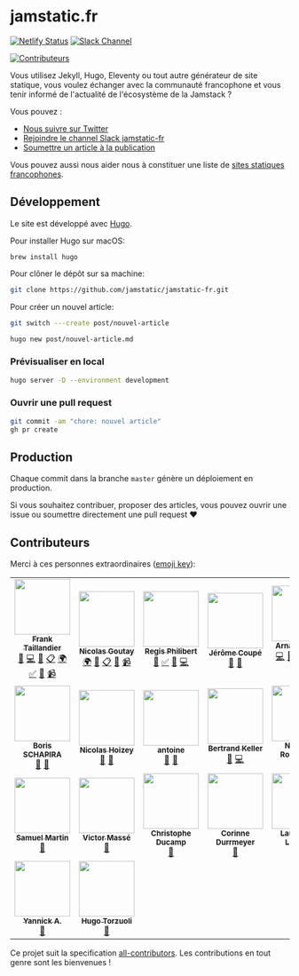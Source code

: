 # jamstatic.fr

[![Netlify Status](https://api.netlify.com/api/v1/badges/5f02cf72-0ba6-4fd3-a606-29262d8d8606/deploy-status)](https://app.netlify.com/sites/jamstatic/deploys)
[![Slack Channel](https://jamstatic.herokuapp.com/badge.svg)](https://jamstatic.herokuapp.com)
<!-- ALL-CONTRIBUTORS-BADGE:START - Do not remove or modify this section -->
[![Contributeurs](https://img.shields.io/badge/all_contributors-23-orange.svg?style=flat-square)](#contributeurs)
<!-- ALL-CONTRIBUTORS-BADGE:END --> 


Vous utilisez Jekyll, Hugo, Eleventy ou tout autre générateur de site statique, vous
voulez échanger avec la communauté francophone et vous tenir informé de
l'actualité de l'écosystème de la Jamstack ?

Vous pouvez :

* [Nous suivre sur Twitter](https://twitter.com/jamstatic_fr)
* [Rejoindre le channel Slack jamstatic-fr](https://jamstatic.herokuapp.com/)
* [Soumettre un article à la  publication](https://github.com/jamstatic/jamstatic-fr/projects/1)

Vous pouvez aussi nous aider nous à constituer une liste de [sites statiques francophones](https://github.com/jamstatic/jamstatic-fr/wiki/Sources-des-sites-francophones).

## Développement

Le site est développé avec [Hugo](https://gohugo.io).

Pour installer Hugo sur macOS:

```
brew install hugo
```

Pour clôner le dépôt sur sa machine:

```sh
git clone https://github.com/jamstatic/jamstatic-fr.git
```

Pour créer un nouvel article:

```sh
git switch ---create post/nouvel-article

hugo new post/nouvel-article.md
```

### Prévisualiser en local

```sh
hugo server -D --environment development
```

### Ouvrir une pull request
```sh
git commit -am "chore: nouvel article"
gh pr create
```

## Production


Chaque commit dans la branche `master` génère un déploiement en production.

Si vous souhaitez contribuer, proposer des articles, vous pouvez ouvrir une
issue ou soumettre directement une pull request :heart:

## Contributeurs

Merci à ces personnes extraordinaires ([emoji key](https://github.com/kentcdodds/all-contributors#emoji-key)):

<!-- ALL-CONTRIBUTORS-LIST:START - Do not remove or modify this section -->
<!-- prettier-ignore-start -->
<!-- markdownlint-disable -->
<table>
  <tr>
    <td align="center"><a href="https://frank.taillandier.me"><img src="https://avatars3.githubusercontent.com/u/103008?v=4" width="100px;" alt=""/><br /><sub><b>Frank Taillandier</b></sub></a><br /><a href="#blog-DirtyF" title="Blogposts">📝</a> <a href="https://github.com/jamstatic/jamstatic-fr/commits?author=DirtyF" title="Code">💻</a> <a href="#design-DirtyF" title="Design">🎨</a> <a href="#eventOrganizing-DirtyF" title="Event Organizing">📋</a> <a href="#translation-DirtyF" title="Translation">🌍</a> <a href="#tutorial-DirtyF" title="Tutorials">✅</a> <a href="#talk-DirtyF" title="Talks">📢</a> <a href="#video-DirtyF" title="Videos">📹</a></td>
    <td align="center"><a href="https://phacks.dev/"><img src="https://avatars1.githubusercontent.com/u/2587348?v=4" width="100px;" alt=""/><br /><sub><b>Nicolas Goutay</b></sub></a><br /><a href="#translation-phacks" title="Translation">🌍</a> <a href="#blog-phacks" title="Blogposts">📝</a> <a href="#eventOrganizing-phacks" title="Event Organizing">📋</a> <a href="#talk-phacks" title="Talks">📢</a> <a href="#video-phacks" title="Videos">📹</a></td>
    <td align="center"><a href="https://regisphilibert.com"><img src="https://avatars2.githubusercontent.com/u/1480503?v=4" width="100px;" alt=""/><br /><sub><b>Regis Philibert</b></sub></a><br /><a href="#blog-regisphilibert" title="Blogposts">📝</a> <a href="#tutorial-regisphilibert" title="Tutorials">✅</a> <a href="https://github.com/jamstatic/jamstatic-fr/pulls?q=is%3Apr+reviewed-by%3Aregisphilibert" title="Reviewed Pull Requests">👀</a> <a href="https://github.com/jamstatic/jamstatic-fr/commits?author=regisphilibert" title="Code">💻</a></td>
    <td align="center"><a href="https://www.webstoemp.com"><img src="https://avatars1.githubusercontent.com/u/657571?v=4" width="100px;" alt=""/><br /><sub><b>Jérôme Coupé</b></sub></a><br /><a href="#blog-jeromecoupe" title="Blogposts">📝</a> <a href="https://github.com/jamstatic/jamstatic-fr/pulls?q=is%3Apr+reviewed-by%3Ajeromecoupe" title="Reviewed Pull Requests">👀</a></td>
    <td align="center"><a href="http://narno.org"><img src="https://avatars0.githubusercontent.com/u/80580?v=4" width="100px;" alt=""/><br /><sub><b>Arnaud Ligny</b></sub></a><br /><a href="https://github.com/jamstatic/jamstatic-fr/commits?author=Narno" title="Code">💻</a> <a href="#blog-Narno" title="Blogposts">📝</a> <a href="#translation-Narno" title="Translation">🌍</a> <a href="#talk-Narno" title="Talks">📢</a> <a href="#infra-Narno" title="Infrastructure (Hosting, Build-Tools, etc)">🚇</a> <a href="#maintenance-Narno" title="Maintenance">🚧</a></td>
    <td align="center"><a href="https://strapi.io"><img src="https://avatars0.githubusercontent.com/u/5550462?v=4" width="100px;" alt=""/><br /><sub><b>Pierre Burgy</b></sub></a><br /><a href="#blog-pierreburgy" title="Blogposts">📝</a></td>
    <td align="center"><a href="http://gastaud.io"><img src="https://avatars3.githubusercontent.com/u/1499325?v=4" width="100px;" alt=""/><br /><sub><b>jygastaud</b></sub></a><br /><a href="https://github.com/jamstatic/jamstatic-fr/commits?author=jygastaud" title="Code">💻</a> <a href="https://github.com/jamstatic/jamstatic-fr/pulls?q=is%3Apr+reviewed-by%3Ajygastaud" title="Reviewed Pull Requests">👀</a></td>
  </tr>
  <tr>
    <td align="center"><a href="https://borisschapira.com"><img src="https://avatars0.githubusercontent.com/u/284742?v=4" width="100px;" alt=""/><br /><sub><b>Boris SCHAPIRA</b></sub></a><br /><a href="https://github.com/jamstatic/jamstatic-fr/pulls?q=is%3Apr+reviewed-by%3Aborisschapira" title="Reviewed Pull Requests">👀</a> <a href="#blog-borisschapira" title="Blogposts">📝</a></td>
    <td align="center"><a href="https://nicolas-hoizey.com/"><img src="https://avatars2.githubusercontent.com/u/78213?v=4" width="100px;" alt=""/><br /><sub><b>Nicolas Hoizey</b></sub></a><br /><a href="https://github.com/jamstatic/jamstatic-fr/pulls?q=is%3Apr+reviewed-by%3Anhoizey" title="Reviewed Pull Requests">👀</a> <a href="#blog-nhoizey" title="Blogposts">📝</a></td>
    <td align="center"><a href="https://www.quaternum.net"><img src="https://avatars2.githubusercontent.com/u/6869488?v=4" width="100px;" alt=""/><br /><sub><b>antoine</b></sub></a><br /><a href="#blog-antoinentl" title="Blogposts">📝</a> <a href="https://github.com/jamstatic/jamstatic-fr/pulls?q=is%3Apr+reviewed-by%3Aantoinentl" title="Reviewed Pull Requests">👀</a></td>
    <td align="center"><a href="http://bertrandkeller.info"><img src="https://avatars2.githubusercontent.com/u/1500301?v=4" width="100px;" alt=""/><br /><sub><b>Bertrand Keller</b></sub></a><br /><a href="#blog-bertrandkeller" title="Blogposts">📝</a> <a href="https://github.com/jamstatic/jamstatic-fr/commits?author=bertrandkeller" title="Code">💻</a></td>
    <td align="center"><a href="https://github.com/Natouille"><img src="https://avatars0.githubusercontent.com/u/2006947?v=4" width="100px;" alt=""/><br /><sub><b>Nathalie Rosenberg</b></sub></a><br /><a href="https://github.com/jamstatic/jamstatic-fr/pulls?q=is%3Apr+reviewed-by%3ANatouille" title="Reviewed Pull Requests">👀</a></td>
    <td align="center"><a href="https://tut-tuuut.github.io"><img src="https://avatars0.githubusercontent.com/u/1035145?v=4" width="100px;" alt=""/><br /><sub><b>Agnès Haasser</b></sub></a><br /><a href="https://github.com/jamstatic/jamstatic-fr/pulls?q=is%3Apr+reviewed-by%3Atut-tuuut" title="Reviewed Pull Requests">👀</a></td>
    <td align="center"><a href="https://github.com/P45QU10U"><img src="https://avatars2.githubusercontent.com/u/1941272?v=4" width="100px;" alt=""/><br /><sub><b>P45QU10U</b></sub></a><br /><a href="https://github.com/jamstatic/jamstatic-fr/pulls?q=is%3Apr+reviewed-by%3AP45QU10U" title="Reviewed Pull Requests">👀</a></td>
  </tr>
  <tr>
    <td align="center"><a href="http://blog.creaone.fr"><img src="https://avatars3.githubusercontent.com/u/34697?v=4" width="100px;" alt=""/><br /><sub><b>Samuel Martin</b></sub></a><br /><a href="https://github.com/jamstatic/jamstatic-fr/pulls?q=is%3Apr+reviewed-by%3Amartinsam" title="Reviewed Pull Requests">👀</a></td>
    <td align="center"><a href="http://inwardmovement.fr"><img src="https://avatars0.githubusercontent.com/u/9438102?v=4" width="100px;" alt=""/><br /><sub><b>Victor Massé</b></sub></a><br /><a href="https://github.com/jamstatic/jamstatic-fr/pulls?q=is%3Apr+reviewed-by%3Ainwardmovement" title="Reviewed Pull Requests">👀</a></td>
    <td align="center"><a href="https://christopheducamp.com/"><img src="https://avatars1.githubusercontent.com/u/174418?v=4" width="100px;" alt=""/><br /><sub><b>Christophe Ducamp</b></sub></a><br /><a href="https://github.com/jamstatic/jamstatic-fr/pulls?q=is%3Apr+reviewed-by%3AChristopheDucamp" title="Reviewed Pull Requests">👀</a></td>
    <td align="center"><a href="https://github.com/inseo"><img src="https://avatars3.githubusercontent.com/u/2088264?v=4" width="100px;" alt=""/><br /><sub><b>Corinne Durrmeyer</b></sub></a><br /><a href="https://github.com/jamstatic/jamstatic-fr/pulls?q=is%3Apr+reviewed-by%3Ainseo" title="Reviewed Pull Requests">👀</a></td>
    <td align="center"><a href="http://laurent.la"><img src="https://avatars1.githubusercontent.com/u/6553086?v=4" width="100px;" alt=""/><br /><sub><b>Laurent de Lacerda</b></sub></a><br /><a href="https://github.com/jamstatic/jamstatic-fr/pulls?q=is%3Apr+reviewed-by%3Alaurent-d" title="Reviewed Pull Requests">👀</a></td>
    <td align="center"><a href="https://polkatulk.com/en"><img src="https://avatars3.githubusercontent.com/u/164912?v=4" width="100px;" alt=""/><br /><sub><b>Uxlco</b></sub></a><br /><a href="https://github.com/jamstatic/jamstatic-fr/pulls?q=is%3Apr+reviewed-by%3Ajonathanulco" title="Reviewed Pull Requests">👀</a></td>
    <td align="center"><a href="https://github.com/yvesdo"><img src="https://avatars2.githubusercontent.com/u/5601690?v=4" width="100px;" alt=""/><br /><sub><b>yvesdo</b></sub></a><br /><a href="https://github.com/jamstatic/jamstatic-fr/pulls?q=is%3Apr+reviewed-by%3Ayvesdo" title="Reviewed Pull Requests">👀</a></td>
  </tr>
  <tr>
    <td align="center"><a href="https://gitlab.com/yannicka"><img src="https://avatars0.githubusercontent.com/u/22885898?v=4" width="100px;" alt=""/><br /><sub><b>Yannick A.</b></sub></a><br /><a href="https://github.com/jamstatic/jamstatic-fr/pulls?q=is%3Apr+reviewed-by%3Ayannicka" title="Reviewed Pull Requests">👀</a></td>
    <td align="center"><a href="https://zooly.surge.sh/"><img src="https://avatars1.githubusercontent.com/u/7328625?v=4" width="100px;" alt=""/><br /><sub><b>Hugo Torzuoli</b></sub></a><br /><a href="https://github.com/jamstatic/jamstatic-fr/pulls?q=is%3Apr+reviewed-by%3AHZooly" title="Reviewed Pull Requests">👀</a></td>
  </tr>
</table>

<!-- markdownlint-enable -->
<!-- prettier-ignore-end -->
<!-- ALL-CONTRIBUTORS-LIST:END -->

Ce projet suit la specification [all-contributors](https://github.com/kentcdodds/all-contributors).
Les contributions en tout genre sont les bienvenues !
